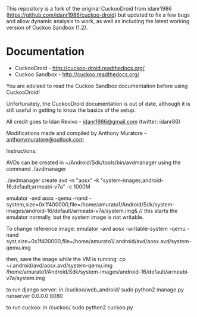 
This repository is a fork of the original CuckooDroid from idanr1986 (https://github.com/idanr1986/cuckoo-droid) but updated to fix a few bugs and allow dynamic analysis to work, as well as including the latest working version of Cuckoo Sandbox (1.2).


Documentation
=============
- CuckooDroid - http://cuckoo-droid.readthedocs.org/
- Cuckoo Sandbox - http://cuckoo.readthedocs.org/

You are advised to read the Cuckoo Sandbox documentation before using CuckooDroid!

Unfortunately, the CuckooDroid documentation is out of date, although it is still useful in getting to know the basics of the setup.


All credit goes to Idan Revivo - idanr1986@gmail.com (twitter: idanr86)

Modifications made and compiled by Anthony Muratore - anthonymuratore@outlook.com


Instructions:

AVDs can be created in ~/Android/Sdk/tools/bin/avdmanager using the command
./avdmanager

./avdmanager create avd -n "aosx" -k "system-images;android-16;default;armeabi-v7a" -c 1000M

emulator -avd aosx -qemu -nand -system,size=0x1f400000,file=/home/amurato1/Android/Sdk/system-images/android-16/default/armeabi-v7a/system.img&
// this starts the emulator normally, but the system image is not writable.


To change reference image:
emulator -avd aosx -writable-system -qemu -nand syst,size=0x1f400000,file=/home/amurato1/.android/avd/aosx.avd/system-qemu.img

then, save the image while the VM is running:
cp ~/.android/avd/aosx.avd/system-qemu.img /home/amurato1/Android/Sdk/system-images/android-16/default/armeabi-v7a/system.img

to run django server:
in /cuckoo/web_android/
sudo python2 manage.py runserver 0.0.0.0:8080

to run cuckoo:
in /cuckoo/
sudo python2 cuckoo.py

